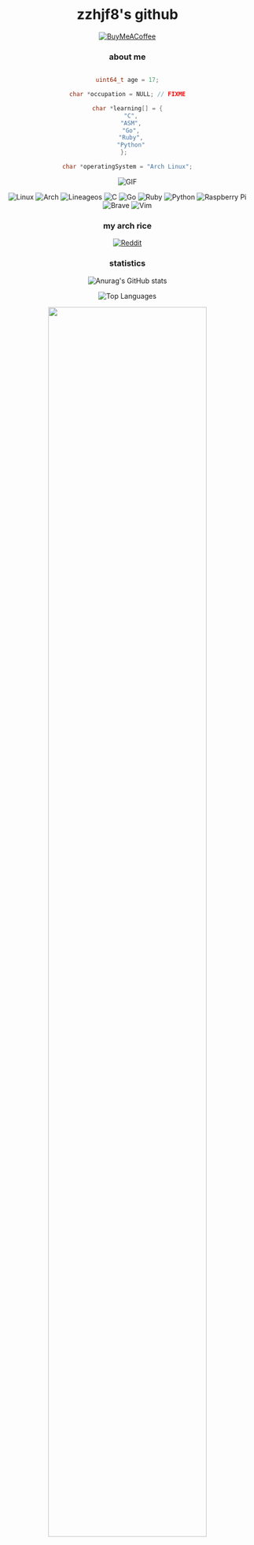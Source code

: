 <h1 align="center">zzhjf8's github</h1>


<div align="center">

  [![BuyMeACoffee](https://img.shields.io/badge/Buy%20Me%20a%20Coffee-ffdd00?style=for-the-badge&logo=buy-me-a-coffee&logoColor=black)](https://www.buymeacoffee.com/zzhjf8)

  <h3>about me</h3>

  ```c

  uint64_t age = 17;
  
  char *occupation = NULL; // FIXME
  
  char *learning[] = {
    "C",
    "ASM",
    "Go",
    "Ruby",
    "Python"
  };  

  char *operatingSystem = "Arch Linux";

  ```
  ![GIF](https://media1.giphy.com/media/v1.Y2lkPTc5MGI3NjExOWczM2cwMjJlbTZqaXdhc3ZmcjY4dW01MWMxMnpqdmcwemc1MjJpYSZlcD12MV9pbnRlcm5hbF9naWZfYnlfaWQmY3Q9Zw/B4dt6rXq6nABilHTYM/giphy.webp)

  ![Linux](https://img.shields.io/badge/Linux-FCC624?style=for-the-badge&logo=linux&logoColor=black)
  ![Arch](https://img.shields.io/badge/Arch%20Linux-1793D1?logo=arch-linux&logoColor=fff&style=for-the-badge)
  ![Lineageos](https://img.shields.io/badge/lineageos-167C80?style=for-the-badge&logo=lineageos&logoColor=white)
  ![C](https://img.shields.io/badge/c-%2300599C.svg?style=for-the-badge&logo=c&logoColor=white)
  ![Go](https://img.shields.io/badge/go-%2300ADD8.svg?style=for-the-badge&logo=go&logoColor=white)
  ![Ruby](https://img.shields.io/badge/ruby-%23CC342D.svg?style=for-the-badge&logo=ruby&logoColor=white)
  ![Python](https://img.shields.io/badge/python-3670A0?style=for-the-badge&logo=python&logoColor=ffdd54)
  ![Raspberry Pi](https://img.shields.io/badge/-Raspberry_Pi-C51A4A?style=for-the-badge&logo=Raspberry-Pi)
  ![Brave](https://img.shields.io/badge/Brave-FB542B?style=for-the-badge&logo=Brave&logoColor=white)
  ![Vim](https://img.shields.io/badge/VIM-%2311AB00.svg?style=for-the-badge&logo=vim&logoColor=white)

  <h3>my arch rice</h3>
  
  [![Reddit](https://img.shields.io/badge/Reddit-%23FF4500.svg?style=for-the-badge&logo=Reddit&logoColor=white)](https://www.reddit.com/r/LinuxPorn/comments/1m4uvjf/hyprland_first_rice/)
  
  <h3>statistics</h3>
    
  ![Anurag's GitHub stats](https://github-readme-stats.vercel.app/api?username=zzhjf8&show_icons=true&theme=transparent) 
    
  ![Top Languages](https://github-readme-stats.vercel.app/api/top-langs?username=zzhjf8&show_icons=true&locale=en&layout=compact&theme=transparent) 
  
  <img src="https://wojakland.com/wp-content/grand-media/image/pointing_soyjaks_1.png" style="width: 80%; height: auto;">

</div>
